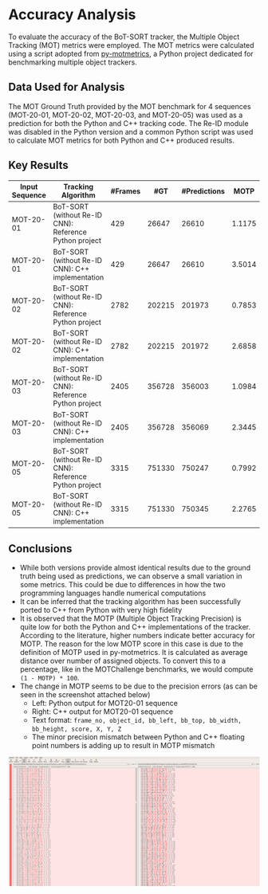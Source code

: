 # Accuracy Analysis

To evaluate the accuracy of the BoT-SORT tracker, the Multiple Object Tracking (MOT) metrics were employed. The MOT metrics were calculated using a script adopted from [py-motmetrics](https://github.com/cheind/py-motmetrics), a Python project dedicated for benchmarking multiple object trackers.

## Data Used for Analysis

The MOT Ground Truth provided by the MOT benchmark for 4 sequences (MOT-20-01, MOT-20-02, MOT-20-03, and MOT-20-05) was used as a prediction for both the Python and C++ tracking code. The Re-ID module was disabled in the Python version and a common Python script was used to calculate MOT metrics for both Python and C++ produced results.

## Key Results

| Input Sequence | Tracking Algorithm                                   | #Frames | #GT | #Predictions | MOTP  | MOTA  | IDF1   | ID-Switches | Precision | Recall | TP   | Predictions - FP | FP | FN |
|----------------|------------------------------------------------------|---------|-----|--------------|-------|-------|--------|-------------|-----------|--------|------|------------------|----|----|
| MOT-20-01      | BoT-SORT (without Re-ID CNN): Reference Python project   | 429     | 26647 | 26610        | 1.1175| 99.8611| 99.3184 | 0           | 100.00   | 99.8611| 26610 | 0                | 0  | 37 |
| MOT-20-01      | BoT-SORT (without Re-ID CNN): C++ implementation        | 429     | 26647 | 26610        | 3.5014| 99.8536| 98.8189 | 2           | 100.00   | 99.8611| 26610 | 0                | 0  | 37 |
| MOT-20-02      | BoT-SORT (without Re-ID CNN): Reference Python project   | 2782    | 202215 | 201973     | 0.7853| 99.8803| 98.4344 | 0           | 100.00   | 99.8803| 201973| 0                | 0  | 242 |
| MOT-20-02      | BoT-SORT (without Re-ID CNN): C++ implementation        | 2782    | 202215 | 201972     | 2.6858| 99.8630| 97.9408 | 20          | 99.9965  | 99.8764| 201965| 7                | 7  | 250 |
| MOT-20-03      | BoT-SORT (without Re-ID CNN): Reference Python project   | 2405    | 356728 | 356003     | 1.0984| 99.7892| 99.1364 | 27          | 100.00   | 99.7968| 356003| 0                | 0  | 725 |
| MOT-20-03      | BoT-SORT (without Re-ID CNN): C++ implementation        | 2405    | 356728 | 356069     | 2.3445| 99.7881| 99.6073 | 27          | 99.9902  | 99.8055| 356034| 35               | 35 | 694 |
| MOT-20-05      | BoT-SORT (without Re-ID CNN): Reference Python project   | 3315    | 751330 | 750247     | 0.7992| 99.8509| 99.8243 | 37          | 100.00   | 99.8559| 750247| 0                | 0  | 1083 |
| MOT-20-05      | BoT-SORT (without Re-ID CNN): C++ implementation        | 3315    | 751330 | 750345     | 2.2765| 99.8644| 99.6920 | 18          | 99.9989  | 99.8678| 750337| 8                | 8  | 993 |

## Conclusions

- While both versions provide almost identical results due to the ground truth being used as predictions, we can observe a small variation in some metrics. This could be due to differences in how the two programming languages handle numerical computations
- It can be inferred that the tracking algorithm has been successfully ported to C++ from Python with very high fidelity
- It is observed that the MOTP (Multiple Object Tracking Precision) is quite low for both the Python and C++ implementations of the tracker. According to the literature, higher numbers indicate better accuracy for MOTP. The reason for the low MOTP score in this case is due to the definition of MOTP used in py-motmetrics. It is calculated as average distance over number of assigned objects. To convert this to a percentage, like in the MOTChallenge benchmarks, we would compute `(1 - MOTP) * 100`.
- The change in MOTP seems to be due to the precision errors (as can be seen in the screenshot attached below)
  - Left: Python output for MOT20-01 sequence
  - Right: C++ output for MOT20-01 sequence
  - Text format: `frame_no, object_id, bb_left, bb_top, bb_width, bb_height, score, X, Y, Z`
  - The minor precision mismatch between Python and C++ floating point numbers is adding up to result in MOTP mismatch

[![Precision Error](../assets/Python_vs_C++.png)](PrecisionMismatch)
